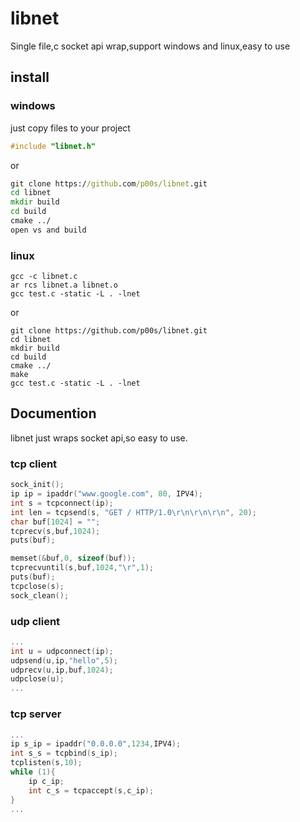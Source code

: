 # libnet
Single file,c socket api wrap,support windows and linux,easy to use

## install
### windows
just copy files to your project 
```c
#include "libnet.h"
```
or
```cmd
git clone https://github.com/p00s/libnet.git
cd libnet
mkdir build
cd build 
cmake ../
open vs and build
```
### linux
```shell
gcc -c libnet.c
ar rcs libnet.a libnet.o
gcc test.c -static -L . -lnet
```
or
```shell
git clone https://github.com/p00s/libnet.git
cd libnet
mkdir build
cd build 
cmake ../
make
gcc test.c -static -L . -lnet
```
## Documention
libnet just wraps socket api,so easy to use.
### tcp client 
```c
sock_init();
ip ip = ipaddr("www.google.com", 80, IPV4);
int s = tcpconnect(ip);
int len = tcpsend(s, "GET / HTTP/1.0\r\n\r\n\r\n", 20);
char buf[1024] = "";
tcprecv(s,buf,1024);
puts(buf);

memset(&buf,0, sizeof(buf));
tcprecvuntil(s,buf,1024,"\r",1);
puts(buf);
tcpclose(s);
sock_clean();
```
### udp client
```c
...
int u = udpconnect(ip);
udpsend(u,ip,"hello",5);
udprecv(u,ip,buf,1024);
udpclose(u);
...
```
### tcp server
```c
...
ip s_ip = ipaddr("0.0.0.0",1234,IPV4);
int s_s = tcpbind(s_ip);
tcplisten(s,10);
while (1){
    ip c_ip;
    int c_s = tcpaccept(s,c_ip);
}
...
```

